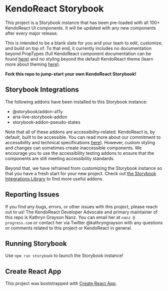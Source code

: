 # KendoReact Storybook

This project is a Storybook instance that has been pre-loaded with all 100+ KendoReact UI components. It will be updated with any new components after every major release.

This is intended to be a blank slate for you and your team to edit, customize, and build on top of. To that end, it currently includes no documentation beyond PropTypes (full KendoReact component documentation can be found [here](https://www.telerik.com/kendo-react-ui-develop/components/introduction/)) and no styling beyond the default KendoReact theme (learn more about theming [here](https://www.telerik.com/kendo-react-ui-develop/components/styling/)).

**Fork this repo to jump-start your own KendoReact Storybook!**

## Storybook Integrations

The following addons have been installed to this Storybook instance:
  - @storybook/addon-a11y
  - aria-live-storybook-addon
  - storybook-addon-pseudo-states

Note that all of these addons are accessibility-related. KendoReact is, by default, built to be accessible. You can read more about our commitment to accessibility and technical specifications [here](https://www.telerik.com/kendo-react-ui-develop/components/accessibility/)). However, custom styling and changes can sometimes create inaccessible components. We encourage you to use the accessibility testing addons to ensure that the components are still meeting accessibility standards.

Beyond that, we have refrained from customizing the Storybook instance so that you have a fresh start for your new project. Check out [the Storybook Integrations Library](https://storybook.js.org/integrations) to find more useful addons.

## Reporting Issues  

If you find any bugs, errors, or other issues with this project, please reach out to us! The KendoReact Developer Advocate and primary maintainer of this repo is Kathryn Grayson Nanz. You can email her at `nanz @ progress.com` or contact her via Twitter @kathryngrayson with any questions or comments related to this project or KendoReact in general.

## Running Storybook

Use `npm run storybook` to launch the Storybook instance!

## Create React App

This project was bootstrapped with [Create React App](https://github.com/facebook/create-react-app).
